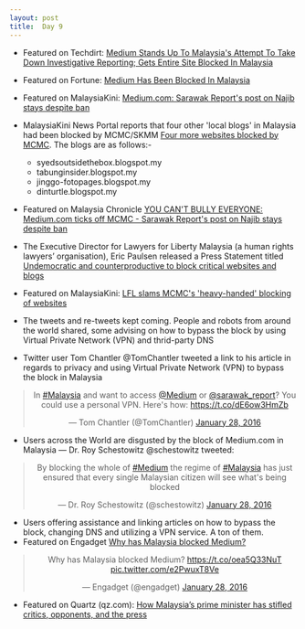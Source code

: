 ```yaml
---
layout: post
title:  Day 9
---
```


- Featured on Techdirt: <a href="https://www.techdirt.com/articles/20160127/06323233440/medium-stands-up-to-malaysias-attempt-to-take-down-investigative-reporting-gets-entire-site-blocked-malaysia.shtml" target="_blank">Medium Stands Up To Malaysia's Attempt To Take Down Investigative Reporting; Gets Entire Site Blocked In Malaysia</a>
- Featured on Fortune: <a href="http://fortune.com/2016/01/27/medium-malaysia-block/?utm_campaign=Contact+SNS+For+More+Referrer&utm_medium=twitter&utm_source=snsanalytics" target="_blank">Medium Has Been Blocked In Malaysia</a>
- Featured on MalaysiaKini: <a href="https://www.malaysiakini.com/news/328522" target="_blank">Medium.com: Sarawak Report's post on Najib stays despite ban</a>
- MalaysiaKini News Portal reports that four other 'local blogs' in Malaysia had been blocked by MCMC/SKMM <a href="https://www.malaysiakini.com/news/328530" target="_blank">Four more websites blocked by MCMC</a>. The blogs are as follows:-
	- syedsoutsidethebox.blogspot.my
	- tabunginsider.blogspot.my
	- jinggo-fotopages.blogspot.my
	- dinturtle.blogspot.my
					
- Featured on Malaysia Chronicle <a href="http://www.malaysia-chronicle.com/index.php?option=com_k2&view=item&id=610291:you-cant-bully-everyone-mediumcom-ticks-off-mcmc-sarawak-reports-post-on-najib-stays-despite-ban&Itemid=2" target="_blank">YOU CAN'T BULLY EVERYONE: Medium.com ticks off MCMC - Sarawak Report's post on Najib stays despite ban</a>
- The Executive Director for Lawyers for Liberty Malaysia (a human rights lawyers’ organisation), Eric Paulsen released a Press Statement titled <a href="http://www.lawyersforliberty.org/lfl-undemocratic-and-counterproductive-to-block-critical-websites-and-blogs/" target="_blank">Undemocratic and counterproductive to block critical websites and blogs</a>
- Featured on MalaysiaKini: <a href="https://www.malaysiakini.com/news/328615" target="_blank">LFL slams MCMC's 'heavy-handed' blocking of websites</a>
- The tweets and re-tweets kept coming. People and robots from around the world shared, some advising on how to bypass the block by using Virtual Private Network (VPN) and thrid-party DNS 
- Twitter user Tom Chantler ‏@TomChantler tweeted a link to his article in regards to privacy and using Virtual Private Network (VPN) to bypass the block in Malaysia

<center>
<blockquote class="twitter-tweet" lang="en"><p lang="en" dir="ltr">In <a href="https://twitter.com/hashtag/Malaysia?src=hash">#Malaysia</a> and want to access <a href="https://twitter.com/Medium">@Medium</a> or <a href="https://twitter.com/sarawak_report">@sarawak_report</a>? You could use a personal VPN. Here&#39;s how: <a href="https://t.co/dE6ow3HmZb">https://t.co/dE6ow3HmZb</a></p>&mdash; Tom Chantler (@TomChantler) <a href="https://twitter.com/TomChantler/status/692629369794203648">January 28, 2016</a></blockquote>
</center>

- Users across the World are disgusted by the block of Medium.com in Malaysia &mdash; Dr. Roy Schestowitz @schestowitz tweeted:

<center>
<blockquote class="twitter-tweet" lang="en"><p lang="en" dir="ltr">By blocking the whole of <a href="https://twitter.com/hashtag/Medium?src=hash">#Medium</a> the regime of <a href="https://twitter.com/hashtag/Malaysia?src=hash">#Malaysia</a> has just ensured that every single Malaysian citizen will see what&#39;s being blocked</p>&mdash; Dr. Roy Schestowitz (@schestowitz) <a href="https://twitter.com/schestowitz/status/692706967232593920">January 28, 2016</a></blockquote>
</center>

- Users offering assistance and linking articles on how to bypass the block, changing DNS and utilizing a VPN service. A ton of them.
- Featured on Engadget <a href="http://www.engadget.com/2016/01/28/malaysia-medium-block-explainer/" target="_blank">Why has Malaysia blocked Medium?</a>

<center>
<blockquote class="twitter-tweet" lang="en"><p lang="en" dir="ltr">Why has Malaysia blocked Medium? <a href="https://t.co/oea5Q33NuT">https://t.co/oea5Q33NuT</a> <a href="https://t.co/e2PwuxT8Ve">pic.twitter.com/e2PwuxT8Ve</a></p>&mdash; Engadget (@engadget) <a href="https://twitter.com/engadget/status/692735894969786368">January 28, 2016</a></blockquote>
</center>

- Featured on Quartz (qz.com): <a href="http://qz.com/604868/how-malaysias-prime-minister-has-stifled-critics-opponents-and-the-press/" target="_blank">How Malaysia’s prime minister has stifled critics, opponents, and the press</a>